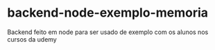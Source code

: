 # backend-node-exemplo-memoria
Backend feito em node para ser usado de exemplo com os alunos nos cursos da udemy
